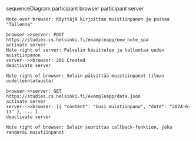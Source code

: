 sequenceDiagram
    participant browser
    participant server

    Note over browser: Käyttäjä kirjoittaa muistiinpanon ja painaa "Tallenna"
    
    browser->>server: POST https://studies.cs.helsinki.fi/exampleapp/new_note_spa
    activate server
    Note right of server: Palvelin käsittelee ja tallentaa uuden muistiinpanon
    server-->>browser: 201 Created
    deactivate server

    Note right of browser: Selain päivittää muistiinpanot (ilman uudelleenlatausta)

    browser->>server: GET https://studies.cs.helsinki.fi/exampleapp/data.json
    activate server
    server-->>browser: [{ "content": "Uusi muistiinpano", "date": "2024-6-13" }, ... ]
    deactivate server    

    Note right of browser: Selain suorittaa callback-funktion, joka renderöi muistiinpanot